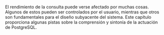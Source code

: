 El rendimiento de la consulta puede verse afectado por muchas cosas.  Algunos de estos pueden ser controlados por el usuario, mientras que  otros son fundamentales para el diseño subyacente del sistema. Este  capítulo proporciona algunas pistas sobre la comprensión y sintonía de  la actuación de PostgreSQL.
